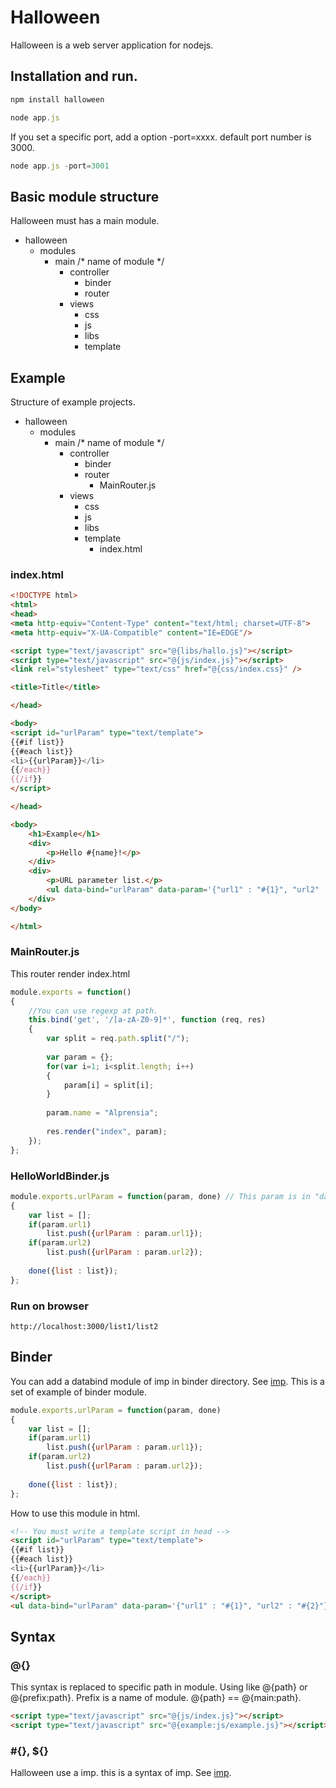 # Halloween

Halloween is a web server application for nodejs.

## Installation and run.
```javascript
npm install halloween

node app.js
```
If you set a specific port, add a option -port=xxxx. default port number is 3000.
```javascript
node app.js -port=3001
```

## Basic module structure
Halloween must has a main module.
- halloween
  - modules
    - main /* name of module */
      - controller
        - binder
        - router
      - views
        - css
        - js
        - libs
        - template
          
## Example
Structure of example projects.
- halloween
  - modules
    - main /* name of module */
      - controller
        - binder
        - router
          - MainRouter.js
      - views
        - css
        - js
        - libs
        - template
          - index.html
          
### index.html
```html
<!DOCTYPE html>
<html>
<head>
<meta http-equiv="Content-Type" content="text/html; charset=UTF-8">
<meta http-equiv="X-UA-Compatible" content="IE=EDGE"/>

<script type="text/javascript" src="@{libs/hallo.js}"></script>
<script type="text/javascript" src="@{js/index.js}"></script>
<link rel="stylesheet" type="text/css" href="@{css/index.css}" />

<title>Title</title>

</head>

<body>
<script id="urlParam" type="text/template">
{{#if list}}
{{#each list}}
<li>{{urlParam}}</li>
{{/each}}
{{/if}}
</script>

</head>

<body>
	<h1>Example</h1>
	<div>
		<p>Hello #{name}!</p>
	</div>
	<div>
		<p>URL parameter list.</p>
		<ul data-bind="urlParam" data-param='{"url1" : "#{1}", "url2" : "#{2}"}' data-template="#urlParam"></ul>
	</div>
</body>

</html>
```

### MainRouter.js
This router render index.html
```javascript
module.exports = function()
{
	//You can use regexp at path.
	this.bind('get', '/[a-zA-Z0-9]*', function (req, res)
	{
		var split = req.path.split("/");
		
		var param = {};
		for(var i=1; i<split.length; i++)
		{
			param[i] = split[i];
		}
		
		param.name = "Alprensia";
		
		res.render("index", param);
	});
};
```

### HelloWorldBinder.js
```javascript
module.exports.urlParam = function(param, done) // This param is in "data-param" attribute on the element.
{
	var list = [];
	if(param.url1)
		list.push({urlParam : param.url1});
	if(param.url2)
		list.push({urlParam : param.url2});
	
	done({list : list});
};
```

### Run on browser
```
http://localhost:3000/list1/list2
```
          
## Binder
You can add a databind module of imp in binder directory. See [imp](https://github.com/tonite31/imp).
This is a set of example of binder module.
```javascript
module.exports.urlParam = function(param, done)
{
	var list = [];
	if(param.url1)
		list.push({urlParam : param.url1});
	if(param.url2)
		list.push({urlParam : param.url2});
	
	done({list : list});
};
```
How to use this module in html.
```html
<!-- You must write a template script in head -->
<script id="urlParam" type="text/template">
{{#if list}}
{{#each list}}
<li>{{urlParam}}</li>
{{/each}}
{{/if}}
</script>
<ul data-bind="urlParam" data-param='{"url1" : "#{1}", "url2" : "#{2}"}' data-template="#urlParam"></ul>
```
          
## Syntax

### @{}
This syntax is replaced to specific path in module.
Using like @{path} or @{prefix:path}.
Prefix is a name of module. @{path} == @{main:path}.
```html
<script type="text/javascript" src="@{js/index.js}"></script>
<script type="text/javascript" src="@{example:js/example.js}"></script>
```

### \#{}, ${}
Halloween use a imp. this is a syntax of imp.
See [imp](https://github.com/tonite31/imp).